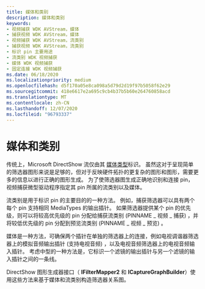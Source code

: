 ```yaml
---
title: 媒体和类别
description: 媒体和类别
keywords:
- 视频捕获 WDK AVStream，媒体
- 捕获视频 WDK AVStream，媒体
- 视频捕获 WDK AVStream，流类别
- 捕获视频 WDK AVStream，流类别
- 标识 pin 主要用途
- 流类别 WDK 视频捕获
- 媒体 WDK 视频捕获
- 固定连接 WDK 视频捕获
ms.date: 06/18/2020
ms.localizationpriority: medium
ms.openlocfilehash: d5f170a05e8ca098a5d79d2d19f97b5058f62e29
ms.sourcegitcommit: 418e6617e2a695c9cb4b37b5b60e264760858acd
ms.translationtype: MT
ms.contentlocale: zh-CN
ms.lasthandoff: 12/07/2020
ms.locfileid: "96793337"
---
```

# <a name="mediums-and-categories"></a>媒体和类别

传统上，Microsoft DirectShow 流仅由其 [媒体类型](/previous-versions//ms787271(v=vs.85))标识。 虽然这对于呈现简单的筛选器图形来说是足够的，但对于反映硬件拓扑的更复杂的图形和图形，需要更多的信息以进行正确的图形生成。 为了使筛选器图生成正确地识别和连接 pin，视频捕获微型驱动程序指定其 pin 所属的流类别以及媒体。

流类别是用于标识 pin 的主要目的的一种方法。 例如，捕获筛选器可以具有两个每个 pin 支持相同 MediaTypes 的输出插针。 如果筛选器提供某个 pin 的优先级，则可以将较高优先级的 pin 分配给捕获流类别 (PINNAME \_ 视频 \_ 捕获) ，并将较低优先级的 pin 分配到预览流类别 (PINNAME \_ 视频 \_ 预览) 。

媒体是一种方法，可确保两个插针在单独的筛选器上的连接，例如电视调谐器筛选器上的模拟音频输出插针 (支持电视音频) ，以及电视音频筛选器上的电视音频输入插针。 考虑中型的一种方法是，它标识一个滤镜的输出插针与另一个滤镜的输入插针之间的一条线。

DirectShow 图形生成器接口（ **IFilterMapper2** 和 **ICaptureGraphBuilder**）使用这些方法来基于媒体和流类别构造筛选器关系图。
